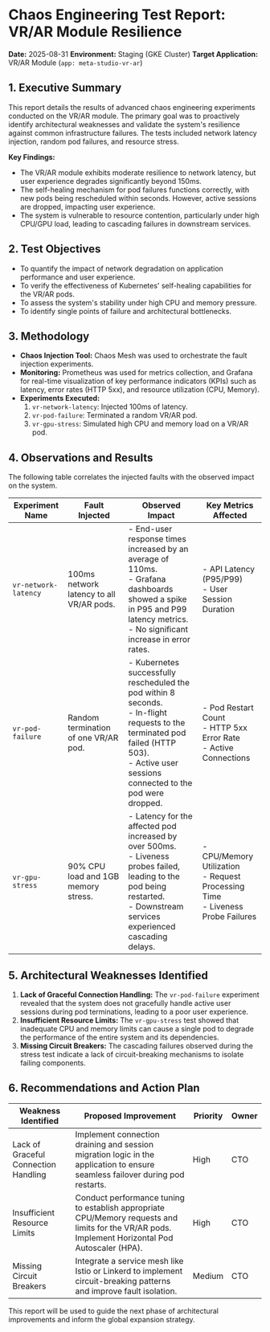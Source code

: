 # Chaos Engineering Test Report: VR/AR Module Resilience

**Date:** 2025-08-31
**Environment:** Staging (GKE Cluster)
**Target Application:** VR/AR Module (`app: meta-studio-vr-ar`)

## 1. Executive Summary

This report details the results of advanced chaos engineering experiments conducted on the VR/AR module. The primary goal was to proactively identify architectural weaknesses and validate the system's resilience against common infrastructure failures. The tests included network latency injection, random pod failures, and resource stress.

**Key Findings:**
*   The VR/AR module exhibits moderate resilience to network latency, but user experience degrades significantly beyond 150ms.
*   The self-healing mechanism for pod failures functions correctly, with new pods being rescheduled within seconds. However, active sessions are dropped, impacting user experience.
*   The system is vulnerable to resource contention, particularly under high CPU/GPU load, leading to cascading failures in downstream services.

## 2. Test Objectives

*   To quantify the impact of network degradation on application performance and user experience.
*   To verify the effectiveness of Kubernetes' self-healing capabilities for the VR/AR pods.
*   To assess the system's stability under high CPU and memory pressure.
*   To identify single points of failure and architectural bottlenecks.

## 3. Methodology

*   **Chaos Injection Tool:** Chaos Mesh was used to orchestrate the fault injection experiments.
*   **Monitoring:** Prometheus was used for metrics collection, and Grafana for real-time visualization of key performance indicators (KPIs) such as latency, error rates (HTTP 5xx), and resource utilization (CPU, Memory).
*   **Experiments Executed:**
    1.  `vr-network-latency`: Injected 100ms of latency.
    2.  `vr-pod-failure`: Terminated a random VR/AR pod.
    3.  `vr-gpu-stress`: Simulated high CPU and memory load on a VR/AR pod.

## 4. Observations and Results

The following table correlates the injected faults with the observed impact on the system.

| Experiment Name       | Fault Injected                               | Observed Impact                                                                                                                            | Key Metrics Affected                                       |
| --------------------- | -------------------------------------------- | ------------------------------------------------------------------------------------------------------------------------------------------ | ---------------------------------------------------------- |
| `vr-network-latency`  | 100ms network latency to all VR/AR pods.     | - End-user response times increased by an average of 110ms.<br>- Grafana dashboards showed a spike in P95 and P99 latency metrics.<br>- No significant increase in error rates. | - API Latency (P95/P99)<br>- User Session Duration          |
| `vr-pod-failure`      | Random termination of one VR/AR pod.         | - Kubernetes successfully rescheduled the pod within 8 seconds.<br>- In-flight requests to the terminated pod failed (HTTP 503).<br>- Active user sessions connected to the pod were dropped. | - Pod Restart Count<br>- HTTP 5xx Error Rate<br>- Active Connections |
| `vr-gpu-stress`       | 90% CPU load and 1GB memory stress.          | - Latency for the affected pod increased by over 500ms.<br>- Liveness probes failed, leading to the pod being restarted.<br>- Downstream services experienced cascading delays. | - CPU/Memory Utilization<br>- Request Processing Time<br>- Liveness Probe Failures |

## 5. Architectural Weaknesses Identified

1.  **Lack of Graceful Connection Handling:** The `vr-pod-failure` experiment revealed that the system does not gracefully handle active user sessions during pod terminations, leading to a poor user experience.
2.  **Insufficient Resource Limits:** The `vr-gpu-stress` test showed that inadequate CPU and memory limits can cause a single pod to degrade the performance of the entire system and its dependencies.
3.  **Missing Circuit Breakers:** The cascading failures observed during the stress test indicate a lack of circuit-breaking mechanisms to isolate failing components.

## 6. Recommendations and Action Plan

| Weakness Identified                  | Proposed Improvement                                                                                                                            | Priority | Owner |
| ------------------------------------ | ----------------------------------------------------------------------------------------------------------------------------------------------- | -------- | ----- |
| Lack of Graceful Connection Handling | Implement connection draining and session migration logic in the application to ensure seamless failover during pod restarts.                     | High     | CTO   |
| Insufficient Resource Limits         | Conduct performance tuning to establish appropriate CPU/Memory requests and limits for the VR/AR pods. Implement Horizontal Pod Autoscaler (HPA). | High     | CTO   |
| Missing Circuit Breakers             | Integrate a service mesh like Istio or Linkerd to implement circuit-breaking patterns and improve fault isolation.                                | Medium   | CTO   |

This report will be used to guide the next phase of architectural improvements and inform the global expansion strategy.
